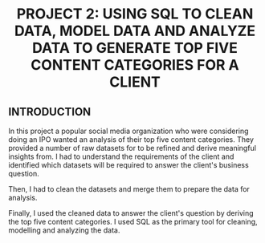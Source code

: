 # <p align='center'>PROJECT 2: USING SQL TO CLEAN DATA, MODEL DATA AND ANALYZE DATA TO GENERATE TOP FIVE CONTENT CATEGORIES FOR A CLIENT


## INTRODUCTION

In this project a popular social media organization who were considering doing an IPO wanted an analysis of their top five content categories. They provided a number of raw datasets for to be refined and derive meaningful insights from. I had to understand the requirements of the client and identified which datasets will be required to answer the client's business question.

Then, I had to clean the datasets and merge them to prepare the data for analysis.

Finally, I used the cleaned data to answer the client's question by deriving the top five content categories. I used SQL as the primary tool for cleaning, modelling and analyzing the data.
